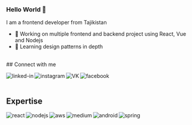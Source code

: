 ### Hello World 👋
I am a frontend developer from Tajikistan
- 🔭 Working on multiple frontend and backend project using React, Vue and Nodejs
- 🌱 Learning design patterns in depth
<br>
## Connect with me

[<img align="left" alt="linked-in" src="https://img.shields.io/badge/linkedin-%230077B5.svg?&style=for-the-badge&logo=linkedin&logoColor=white" />](https://www.linkedin.com/in/%D0%BD%D0%BE%D0%B7%D0%B8%D0%BC%D2%B7%D0%BE%D0%BD-%D2%B7%D1%83%D1%80%D0%B0%D0%B5%D0%B2-a468061b6/4)
[<img align="left" alt="instagram" src="https://img.shields.io/badge/-instagram-orange?style=for-the-badge&logo=Instagram&logoColor=white" />](https://www.instagram.com/alive_inside3003/)
[<img align="left" alt="VK" src="https://img.shields.io/badge/-Vk-black?style=for-the-badge&logo=VK&logoColor=white" />](https://vk.com/id595319123)
[<img align="left" alt="facebook" src="https://img.shields.io/badge/facebook-%231877F2.svg?&style=for-the-badge&logo=facebook&logoColor=white" />](https://www.facebook.com/nozimjon.juraev.16/)

<br>
<br>

## Expertise
<img align="left" alt="react" src="https://img.shields.io/badge/react%20-%2320232a.svg?&style=for-the-badge&logo=react&logoColor=%2361DAFB" />
<img align="left" alt="nodejs" src="https://img.shields.io/badge/node.js%20-%2343853D.svg?&style=for-the-badge&logo=node.js&logoColor=white" />
<img align="left" alt="aws" src="https://img.shields.io/badge/Amazon%20AWS-%23232F3E?logo=amazon-aws&logoColor=white&style=for-the-badge" />
<img align="left" alt="medium" src="https://img.shields.io/badge/postgres-%23316192.svg?&style=for-the-badge&logo=postgresql&logoColor=white" />
<img align="left" alt="android" src="https://img.shields.io/badge/Android-3DDC84?logo=android&logoColor=white&style=for-the-badge" />
<img align="left" alt="spring" src="https://img.shields.io/badge/spring%20-%236DB33F.svg?&style=for-the-badge&logo=spring&logoColor=white" />
<br>
<br>
